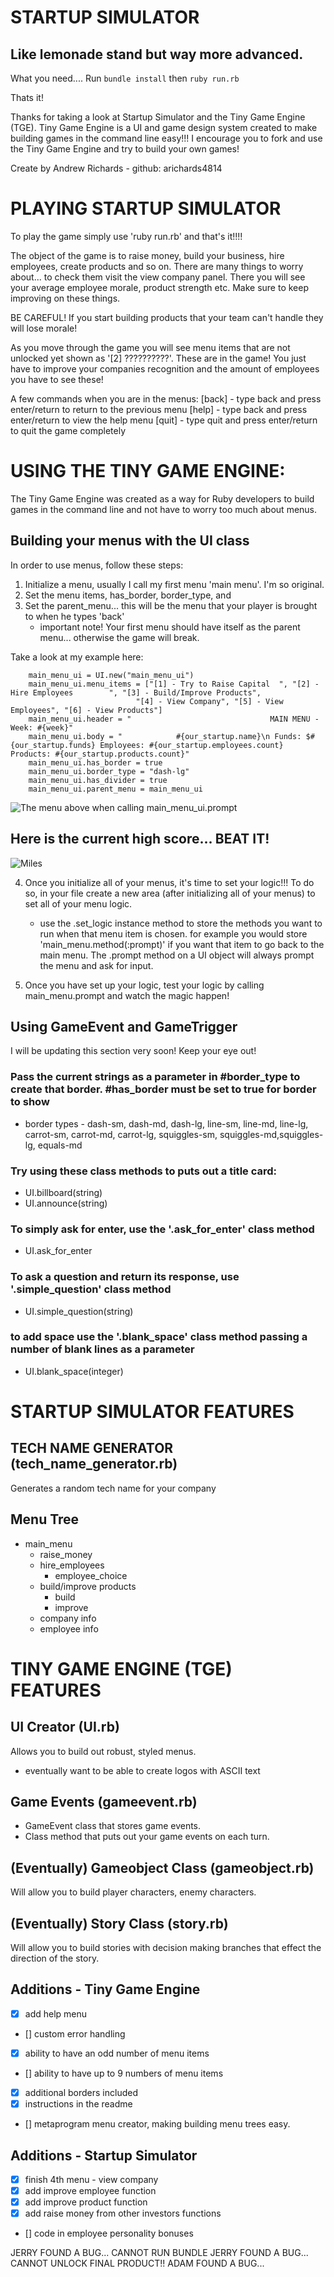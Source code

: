 # STARTUP SIMULATOR
## Like lemonade stand but way more advanced.

What you need....
Run 
```bundle install```
then
```ruby run.rb```

Thats it!

Thanks for taking a look at Startup Simulator and the Tiny Game Engine (TGE). 
Tiny Game Engine is a UI and game design system created to make building games
in the command line easy!!! I encourage you to fork and use the Tiny Game Engine
and try to build your own games! 

Create by Andrew Richards - github: arichards4814

# PLAYING STARTUP SIMULATOR

To play the game simply use 'ruby run.rb' and that's it!!!!

The object of the game is to raise money, build your business, hire employees, create products and so on. There are many things to worry about... to check them visit the view company panel. There you will see your average employee morale, product strength etc. Make sure to keep improving on these things. 

BE CAREFUL! If you start building products that your team can't handle they will lose morale!

As you move through the game you will see menu items that are not unlocked yet shown as '[2] ??????????'. These are in the game! You just have to improve your companies recognition and the amount of employees you have to see these!

A few commands when you are in the menus:
[back] - type back and press enter/return to return to the previous menu
[help] - type back and press enter/return to view the help menu
[quit] - type quit and press enter/return to quit the game completely


# USING THE TINY GAME ENGINE:

The Tiny Game Engine was created as a way for Ruby developers to build games in the command line and not have to worry too much about menus.

## Building your menus with the UI class

In order to use menus, follow these steps:

1. Initialize a menu, usually I call my first menu 'main menu'. I'm so original.
2. Set the menu items, has_border, border_type, and 
3. Set the parent_menu... this will be the menu that your player is brought to when he types 'back'
    - important note! Your first menu should have itself as the parent menu... otherwise the game will break.

Take a look at my example here:

```
    main_menu_ui = UI.new("main_menu_ui")
    main_menu_ui.menu_items = ["[1] - Try to Raise Capital  ", "[2] - Hire Employees        ", "[3] - Build/Improve Products",
                            "[4] - View Company", "[5] - View Employees", "[6] - View Products"]
    main_menu_ui.header = "                               MAIN MENU - Week: #{week}"
    main_menu_ui.body = "            #{our_startup.name}\n Funds: $#{our_startup.funds} Employees: #{our_startup.employees.count} Products: #{our_startup.products.count}"
    main_menu_ui.has_border = true
    main_menu_ui.border_type = "dash-lg"
    main_menu_ui.has_divider = true
    main_menu_ui.parent_menu = main_menu_ui
```

![The menu above when calling main_menu_ui.prompt ](https://github.com/arichards4814/startup-simulator/blob/master/images/SUS_Screen.png)


## Here is the current high score... BEAT IT!
![Miles](https://github.com/arichards4814/startup-simulator/blob/master/images/miles_screenshot.png)



4. Once you initialize all of your menus, it's time to set your logic!!! To do so, in your file create a new area (after initializing all of your menus) to set all of your menu logic. 
    - use the .set_logic instance method to store the methods you want to run when that menu item is chosen. for example you would store 'main_menu.method(:prompt)' if you want that item to go back to the main menu. The .prompt method on a UI object will always prompt the menu and ask for input.

5. Once you have set up your logic, test your logic by calling main_menu.prompt and watch the magic happen!



## Using GameEvent and GameTrigger


I will be updating this section very soon! Keep your eye out!




### Pass the current strings as a parameter in #border_type to create that border. #has_border must be set to true for border to show
* border types - dash-sm, dash-md, dash-lg, line-sm, line-md, line-lg, carrot-sm, carrot-md, carrot-lg, squiggles-sm, squiggles-md,squiggles-lg, equals-md

### Try using these class methods to puts out a title card: 
* UI.billboard(string)
* UI.announce(string)

### To simply ask for enter, use the '.ask_for_enter' class method
* UI.ask_for_enter

### To ask a question and return its response, use '.simple_question' class method
* UI.simple_question(string)

### to add space use the '.blank_space' class method passing a number of blank lines as a parameter
* UI.blank_space(integer)







# STARTUP SIMULATOR FEATURES

## TECH NAME GENERATOR (tech_name_generator.rb)
Generates a random tech name for your company

## Menu Tree
- main_menu
    * raise_money
    * hire_employees
        - employee_choice
    * build/improve products
        - build
        - improve
    * company info
    * employee info




# TINY GAME ENGINE (TGE) FEATURES

## UI Creator (UI.rb)
Allows you to build out robust, styled menus. 
- eventually want to be able to create logos with ASCII text

## Game Events (gameevent.rb)
- GameEvent class that stores game events. 
- Class method that puts out your game events on each turn.


## (Eventually) Gameobject Class (gameobject.rb)
Will allow you to build player characters, enemy characters.

## (Eventually) Story Class (story.rb)
Will allow you to build stories with decision making branches that effect the direction of the story.

## Additions - Tiny Game Engine

- [x] add help menu
- [] custom error handling
- [x] ability to have an odd number of menu items
- [] ability to have up to 9 numbers of menu items
- [x] additional borders included
- [x] instructions in the readme
- [] metaprogram menu creator, making building menu trees easy.

## Additions - Startup Simulator
- [x] finish 4th menu - view company
- [x] add improve employee function
- [x] add improve product function
- [x] add raise money from other investors functions
- [] code in employee personality bonuses





JERRY FOUND A BUG... CANNOT RUN BUNDLE 
JERRY FOUND A BUG... CANNOT UNLOCK FINAL PRODUCT!!
ADAM FOUND A BUG... 